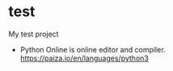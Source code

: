 # test
My test project

- Python Online is online editor and compiler. 
https://paiza.io/en/languages/python3
